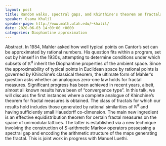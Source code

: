 ```yaml
---
layout: post
title: Random walks, spectral gaps, and Khinthine's theorem on fractals
speaker: Osama Khalil
speaker-page: http://www.math.utah.edu/~khalil/
date: 2020-06-03 14:00:00 +0000
categories: Diophantine approximation
---
```


Abstract. In 1984, Mahler asked how well typical points on Cantor’s set can be approximated by rational numbers. His question fits within a program, set out by himself in the 1930s, attempting to determine conditions under which subsets of $\mathbb{R}^d$ inherit the Diophantine properties of the ambient space. Since the approximability of typical points in Euclidean space by rational points is governed by Khinchine’s classical theorem, the ultimate form of Mahler’s question asks whether an analogous zero-one law holds for fractal measures. Significant progress has been achieved in recent years, albeit, almost all known results have been of “convergence type”.
In this talk, we will discuss the first instances where a complete analogue of Khinchine’s theorem for fractal measures is obtained. The class of fractals for which our results hold includes those generated by rational similarities of $\mathbb{R}^d$ and having sufficiently small Hausdorff co-dimension. The main new ingredient is an effective equidistribution theorem for certain fractal measures on the space of unimodular lattices. The latter is established via a new technique involving the construction of $S$-arithmetic Markov operators possessing a spectral gap and encoding the arithmetic structure of the maps generating the fractal. This is joint work in progress with Manuel Luethi.